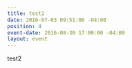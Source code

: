 ```yaml
---
title: test2
date: 2016-07-03 09:51:00 -04:00
position: 4
event-date: 2016-08-30 17:00:00 -04:00
layout: event
---
```


test2
